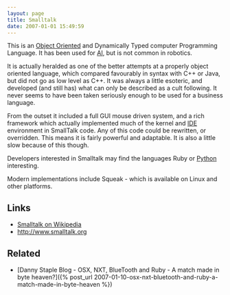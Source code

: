 ```yaml
---
layout: page
title: Smalltalk
date: 2007-01-01 15:49:59
---
```

This is an [Object Oriented](/wiki/object_oriented.html "Object Oriented") and Dynamically Typed computer Programming Language. It has been used for [AI](/wiki/ai.html "Artificial Intelligence"), but is not common in robotics.

It is actually heralded as one of the better attempts at a properly object oriented language, which compared favourably in syntax with C++ or Java, but did not go as low level as C++. It was always a little esoteric, and developed (and still has) what can only be described as a cult following. It never seems to have been taken seriously enough to be used for a business language.

From the outset it included a full GUI mouse driven system, and a rich framework which actually implemented much of the kernel and [IDE](/wiki/idetool.html "Integrated Development Environment") environment in SmallTalk code. Any of this code could be rewritten, or overridden. This means it is fairly powerful and adaptable. It is also a little slow because of this though.

Developers interested in Smalltalk may find the languages Ruby or [Python](/wiki/python.html "Python") interesting.

Modern implementations include Squeak - which is available on Linux and other platforms.

## Links

- [Smalltalk on Wikipedia](http://en.wikipedia.org/wiki/Smalltalk)
- <http://www.smalltalk.org>

## Related

- [Danny Staple Blog - OSX, NXT, BlueTooth and Ruby - A match made in byte heaven?]({% post_url 2007-01-10-osx-nxt-bluetooth-and-ruby-a-match-made-in-byte-heaven %})
